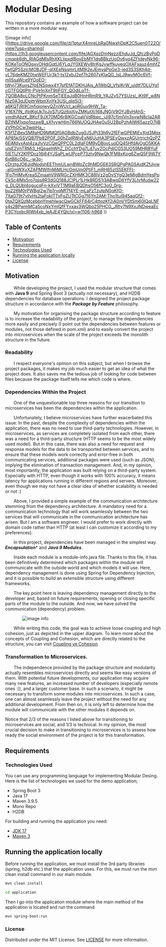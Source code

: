 
# Modular Desing
This repository contains an example of how a software project can be written in a more modular way. 
&nbsp;&nbsp;&nbsp;&nbsp;&nbsp;&nbsp;

![image info]([https://drive.google.com/file/d/1pturX4mreLbRa0NwxhDpK2C5uen0T22O/view?usp=sharing](https://lh3.googleusercontent.com/fife/AGXqzDmNezzjEhduJd_QfczByPqDcmqpk6dh_RIAGdMIsRhXKLIipxdIBovEbMY1dqBBkzUoOv6yq4ZFtdeyNk96-KOKeToONOqxvOHdiGqtU6YLqJY0XEWv8trKgJywffkuyeqOXAFxauz4mhfZfwtQP5SzlcMOBJDF-qlXEeNsqmrLitM9j2eJEmyaPpGe3-ied3S3SKh4d-vL76deKMZ0twWEFUr3k1-ts12xbJ2pf7h2607vKIaQG_IsLJ9wvMOc6Vf-mllSsaWce9YOoEO-tWyj73KuosZfpENSqwx4Y7pfEfATDKHJAjs_A1WbQI_VfslKrW_uidtf7DLUYg1cGTFGQtIPtt-PVe1nXnT9tIFGY_QOdjLqTf-7QOBA8pLCNcPtPKnmSeTiEEqJqB0HnHRmR9_YAJZy57YSUzsl_jKt9F_w8NNiz0A3dJDpttrWbmXnYk3USj_qlgSj3-a6KQTjRI9CmfiqiojwyQZniWUcI_aoRGuv9HW_Ta-V16X7IN_jfpIKgUk7oJoS7UQz6qXjyZMKutXi168JNGjV9OYJBvHAhS-ymdhAbzK_BKcF9JX70MD6r8lKGCoaVVdRbpc_jJi97cfImIVn3sywN8cIa2ARBZtNM1xpp1qzawB_sXfyywHIm766NUOQJHAeGu5U2BpPzhAIW65azzO7ljBzVPhOCw3wqiHa_-K5f1Zi8exSM9aHD9MMQf0AGBdbZug0JSJPj33hRy2fEFwGPEMjEvXjd3MqxAP85kI5SVQB7Pb82POF_00hZpIRWvExN6UuHA3PSEvQwxzAGUrtrjchQzPZ6EjMdyxAst4zaJlvVzCQeQPPC0L2dlaF0M9vDBovLuqDQ45HfdAjOgO5KKAuIsE2VnTRMi3_HQpsehWhZ_DCchYDg7Ld7uv2OcPdjCG53UO59MHR8YuF5IETlJY2KfPDoz16i64YJSaPLwlJPcpP73zty9NwQk1FM8xKpg6ZwQ5F9W7Y6xtB6cO6c_-w3o-cDrztgJO6JidNpdshEEThmULwnBWoZc9hMDGE63SRQPgPAGSAidKZfJjvw-alGmWXyXZAPMWIfnMiMLHcOmUm0PtiF1_mRH65zIS5EKFFI-1Fo7HjMvKreaSZmaahV9WRGcZXHMK3C88IVz2gDvSYgQ3eMlgBdmYesPpCkSc4lMs5ro7qjjs9R3dGQ188JClPLr1LHk8RDS1j3ABwqD6YfV3LhrMudw22g_DLQUbl4ogucqFn-kXviVT1M9aEBQDhsO56fC3oO_0rg-bu226M0rPWBgl2w7lp1rvqMf7f4YE-mLaFzTzutpN0oKfO-7XaG79t7yllvHs2taFokITTvFgZUTtCGg7f6Yn2AM-Tho1tul945aqGf2-0tqZQXQzMcebbnYmehlwacQwGCkFF64rC4ttozKf2iA0nVYDtSm60IQqLNFs4s2BPwmMCa5coNxYmIQfFYxxav3WQbo25PHCG_JRty7N9XxJNDweaEcP3CYoxbcRlWt4xb_IeAJE4YQIcIxI=w1106-h968
)) 

## Table of Contents
* [Motivation](#Motivation)
* [Requirements](#Requirements)
* [Technologies Used](#Technologies-Used)
* [Running the application locally](#Running-the-application-locally)
* [License](#License)

## Motivation
&nbsp;&nbsp;&nbsp;&nbsp;&nbsp;&nbsp;
While developing the project, I used the modular structure that comes with **Java 9** and Spring Boot 3 (actually not necessary), and H2DB dependencies for database operations. I designed the project package structure in accordance with the ***Package by Feature*** philosophy.

&nbsp;&nbsp;&nbsp;&nbsp;&nbsp;&nbsp;
My motivation for organising the package structure according to feature is to increase the readability of the project, to manage the dependencies more easily and precisely (I point out the dependencies between features or modules, not those defined in pom.xml) and to easily convert the project into microservices when the scale of the project exceeds the monolith structure in the future. 

### Readability
&nbsp;&nbsp;&nbsp;&nbsp;&nbsp;&nbsp;
I respect everyone's opinion on this subject, but when I browse the project packages, it makes my job much easier to get an idea of what the project does. It also saves me the tedious job of looking for code between files because the package itself tells me which code is where.

### Dependencies Within the Project
&nbsp;&nbsp;&nbsp;&nbsp;&nbsp;&nbsp;
One of the unquestionable top three reasons for our transition to microservices has been the dependencies within the application. 

&nbsp;&nbsp;&nbsp;&nbsp;&nbsp;&nbsp;
Unfortunately, I believe microservices have further exacerbated this issue. In the past, despite the complexity of dependencies within the application, there was no need to use third-party technologies. However, in microservices, as services are completely isolated from each other, there was a need for a third-party structure (HTTP seems to be the most widely used model). But in this case, there was also a need for request and response models for the data to be transported between services, and to ensure that these models work correctly and error-free in both communicating services, additional packages were used (such as JSON), implying the elimination of transaction management. And, in my opinion, most importantly, the application was built relying on a third-party system. Especially with HTTP, even though it works with 100% accuracy, it means latency for applications running in different regions and servers. Moreover, even though we may not have a clear idea of whether scalability is needed or not :)

&nbsp;&nbsp;&nbsp;&nbsp;&nbsp;&nbsp;
Above, I provided a simple example of the communication architecture stemming from the dependency architecture. A mandatory need for a communication technology that will work seamlessly between the two services that will communicate in the communication architecture has arisen. But I am a software engineer. I would prefer to work directly with domain code rather than HTTP (at least I can customize it according to my preferences).

&nbsp;&nbsp;&nbsp;&nbsp;&nbsp;&nbsp;
In this project, dependencies have been managed in the simplest way. ***Encapsulation**** and ***Java 9 Modules***.

&nbsp;&nbsp;&nbsp;&nbsp;&nbsp;&nbsp;
Inside each module is a module-info.java file. Thanks to this file, it has been definitively determined which packages within the module will communicate with the outside world and which models it will use. Here, dependency management is done using Spring for Dependency Injection, and it is possible to build an extensible structure using different frameworks.

&nbsp;&nbsp;&nbsp;&nbsp;&nbsp;&nbsp;
The key point here is leaving dependency management directly to the developer and, based on future requirements, opening or closing specific parts of the module to the outside. And now, we have solved the communication (dependency) problem.

&nbsp;&nbsp;&nbsp;&nbsp;&nbsp;&nbsp;
&nbsp;&nbsp;&nbsp;&nbsp;&nbsp;&nbsp;
![image info](https://miro.medium.com/v2/resize:fit:720/format:webp/1*1Gp2CkZKaj_myY9srSWaiQ.jpeg)

&nbsp;&nbsp;&nbsp;&nbsp;&nbsp;&nbsp;
While writing this code, the goal was to achieve loose coupling and high cohesion, just as depicted in the upper diagram. To learn more about the concepts of Coupling and Cohesion, which are directly related to the structure, you can visit [Coupling ve Cohesion](https://medium.com/clarityhub/low-coupling-high-cohesion-3610e35ac4a6)

### Transformation to Microservices.

&nbsp;&nbsp;&nbsp;&nbsp;&nbsp;&nbsp;
The independence provided by the package structure and modularity actually resembles microservices directly and seems like easy versions of them. With potential future developments, our application may acquire many new features, an increased number of developers (especially remote ones :)), and a larger customer base. In such a scenario, it might be necessary to transform some modules into microservices. In such a case, one can almost seamlessly leave the project without the need for any additional development. From then on, it is only left to determine how the module will communicate with the other modules it depends on.

Notice that 2/3 of the reasons I listed above for transitioning to microservices are social, and 1/3 is technical. In my opinion, the most crucial decision to make in transitioning to microservices is to assess how ready the social environment of the project is for this transformation.


## Requirements

### Technologies Used

You can use any programming language for implementing Modular Desing. Here is the list of technologies we used for the demo application;

* Spring Boot 3
* Java 17
* Maven 3.9.5
* Mono Repo
* H2DB

For building and running the application you need:

- [JDK 17](https://www.oracle.com/java/technologies/javase/jdk17-archive-downloads.html)
- [Maven 3](https://maven.apache.org)

## Running the application locally

Before running the application, we must install the 3rd party libraries (spring, h2db etc.) that the application uses. For this, we must run the mvn clean install command in our main module.

```bash
mvn clean install
```

```bash 
cd application
```
Then I go into the application module where the main method of the application is located and run the command 

 ```bash 
 mvn spring-boot:run
```


### License

Distributed under the MIT License. See [LICENSE](LICENSE.txt) for more information.
